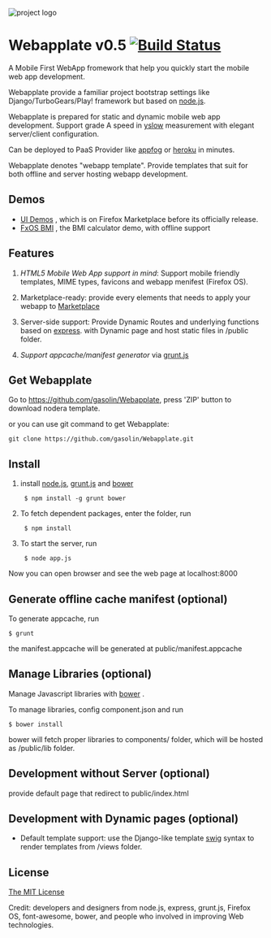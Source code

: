 ![project logo](https://raw.github.com/gasolin/webapplate/master/public/style/icons/icon128.png)

# Webapplate v0.5 [![Build Status](https://travis-ci.org/gasolin/webapplate.png)](https://travis-ci.org/gasolin/webapplate)

A Mobile First WebApp fromework that help you quickly start the mobile web app development. 

Webapplate provide a familiar project bootstrap settings like Django/TurboGears/Play! framework but based on [node.js](http://nodejs.org/).

Webapplate is prepared for static and dynamic mobile web app development. Support grade A speed in [yslow](http://developer.yahoo.com/yslow/) measurement with elegant server/client configuration.

Can be deployed to PaaS Provider like [appfog](https://www.appfog.com) or [heroku](http://www.heroku.com) in minutes.


Webapplate denotes "webapp template". Provide templates that suit for both offline and server hosting webapp development.

## Demos

* [UI Demos](https://marketplace.firefox.com/app/ui-demos/) , which is on Firefox Marketplace before its officially release.
* [FxOS BMI](http://gasolin.github.com/fxosbmi/public/index.html) , the BMI calculator demo, with offline support

## Features

1. *HTML5 Mobile Web App support in mind*: Support mobile friendly templates, MIME types, favicons and webapp menifest (Firefox OS).

2. Marketplace-ready: provide every elements that needs to apply your webapp to [Marketplace](http://marketplace.firefox.com/)

3. Server-side support: Provide Dynamic Routes and underlying functions based on [express](http://www.expressjs.com).
with Dynamic page and host static files in /public folder.

4. *Support appcache/manifest generator* via [grunt.js](https://github.com/gunta/grunt-manifest)



## Get Webapplate

Go to https://github.com/gasolin/Webapplate, press 'ZIP' button to download nodera template.

or you can use git command to get Webapplate:

    git clone https://github.com/gasolin/Webapplate.git

## Install

1. install [node.js](http://www.nodejs.org), [grunt.js](http://gruntjs.com/) and [bower](http://twitter.github.com/bower/)

        $ npm install -g grunt bower

2. To fetch dependent packages, enter the folder, run

        $ npm install

3. To start the server, run

        $ node app.js

Now you can open browser and see the web page at localhost:8000 


## Generate offline cache manifest (optional)

To generate appcache, run

    $ grunt

the manifest.appcache will be generated at public/manifest.appcache


## Manage Libraries (optional)

Manage Javascript libraries with [bower](http://sindresorhus.com/bower-components/) .

To manage libraries, config component.json and run

    $ bower install

bower will fetch proper libraries to components/ folder, which will be hosted as /public/lib folder.

## Development without Server (optional)

provide default page that redirect to public/index.html

## Development with Dynamic pages (optional)

* Default template support: use the Django-like template [swig](http://paularmstrong.github.com/swig) syntax to render templates from /views folder.


## License

[The MIT License](http://opensource.org/licenses/MIT)

Credit: developers and designers from node.js, express, grunt.js, Firefox OS, font-awesome, bower, and people who involved in improving Web technologies.
